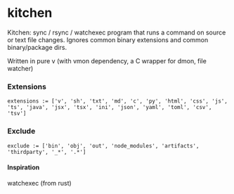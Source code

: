 # kitchen
Kitchen: sync / rsync / watchexec program that runs a command on source or text file changes. Ignores common binary extensions and common binary/package dirs.

Written in pure v (with vmon dependency, a C wrapper for dmon, file watcher)

### Extensions
```
extensions := ['v', 'sh', 'txt', 'md', 'c', 'py', 'html', 'css', 'js', 'ts', 'java', 'jsx', 'tsx', 'ini', 'json', 'yaml', 'toml', 'csv', 'tsv']
```

### Exclude
```
exclude := ['bin', 'obj', 'out', 'node_modules', 'artifacts', 'thirdparty', '_*', '.*']
```

#### Inspiration

watchexec (from rust)
